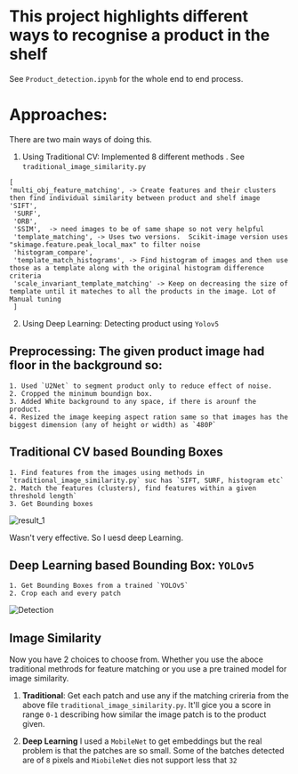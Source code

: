 # This project highlights different ways to recognise a product in the shelf
See `Product_detection.ipynb` for the whole end to end process.

# Approaches:

There are two main ways of doing this. 
1. Using Traditional CV: Implemented 8 different methods . See  `traditional_image_similarity.py`
```
[
'multi_obj_feature_matching', -> Create features and their clusters then find individual similarity between product and shelf image
'SIFT',
 'SURF',
 'ORB',
 'SSIM',  -> need images to be of same shape so not very helpful
 'template_matching', -> Uses two versions.  Scikit-image version uses "skimage.feature.peak_local_max" to filter noise
 'histogram_compare',
 'template_match_histograms', -> Find histogram of images and then use those as a template along with the original histogram difference criteria
 'scale_invariant_template_matching' -> Keep on decreasing the size of template until it mateches to all the products in the image. Lot of Manual tuning
 ]
 ```
 
2. Using Deep Learning: Detecting product using `Yolov5`


## Preprocessing: The given product image had floor in the background so:
```
1. Used `U2Net` to segment product only to reduce effect of noise.
2. Cropped the minimum boundign box.
3. Added White background to any space, if there is arounf the product.
4. Resized the image keeping aspect ration same so that images has the biggest dimension (any of height or width) as `480P`
```

## Traditional CV based Bounding Boxes
```
1. Find features from the images using methods in `traditional_image_similarity.py` suc has `SIFT, SURF, histogram etc`
2. Match the features (clusters), find features within a given threshold length`
3. Get Bounding boxes
```
![result_1](https://user-images.githubusercontent.com/50293852/180609777-2ffdcc38-0f1a-4f6c-b05c-d51ea829ae51.png)

Wasn't very effective. So I uesd deep Learning.

## Deep Learning based Bounding Box: `YOLOv5`
```
1. Get Bounding Boxes from a trained `YOLOv5`
2. Crop each and every patch
```
![Detection](https://user-images.githubusercontent.com/50293852/180609949-67b3cbf8-4edc-4c56-a82b-765d434f6bac.jpeg)

## Image Similarity

Now you have 2 choices to choose from. Whether you use the aboce traditional methrods for feature matching or you use a pre trained model for image similarity.

1. **Traditional**: Get each patch and use any if the matching crireria from the above file `traditional_image_similarity.py`. It'll gice you a score in range `0-1` describing how similar the image patch is to the product given.

2. **Deep Learning** I used a `MobileNet` to get embeddings but the real problem is that the patches are so small. Some of the batches detected are of `8` pixels and `MiobileNet` dies not support less that `32`



